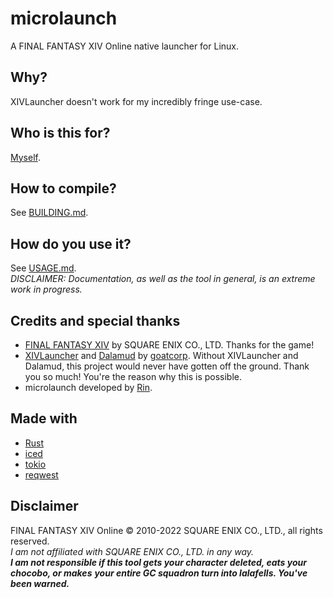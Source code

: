 # microlaunch
A FINAL FANTASY XIV Online native launcher for Linux.

## Why?
XIVLauncher doesn't work for my incredibly fringe use-case.

## Who is this for?
[Myself](https://kagamine-r.in).

## How to compile?
See [BUILDING.md](/BUILDING.md).

## How do you use it?
See [USAGE.md](/USAGE.md).  
*DISCLAIMER: Documentation, as well as the tool in general, is an extreme work in progress.*

## Credits and special thanks
- [FINAL FANTASY XIV](https://finalfantasyxiv.com) by SQUARE ENIX CO., LTD. Thanks for the game!
- [XIVLauncher](https://github.com/goatcorp/FFXIVQuickLauncher) and [Dalamud](https://github.com/goatcorp/Dalamud) by [goatcorp](https://github.com/goatcorp). Without XIVLauncher and Dalamud, this project would never have gotten off the ground. Thank you so much! You're the reason why this is possible.
- microlaunch developed by [Rin](https://twitter.com/lostkagamine).

## Made with
- [Rust](https://rust-lang.org)
- [iced](https://iced.rs)
- [tokio](https://tokio.rs)
- [reqwest](https://docs.rs/reqwest)

## Disclaimer
FINAL FANTASY XIV Online © 2010-2022 SQUARE ENIX CO., LTD., all rights reserved.  
*I am not affiliated with SQUARE ENIX CO., LTD. in any way.*  
***I am not responsible if this tool gets your character deleted, eats your chocobo, or makes***
***your entire GC squadron turn into lalafells. You've been warned.***
